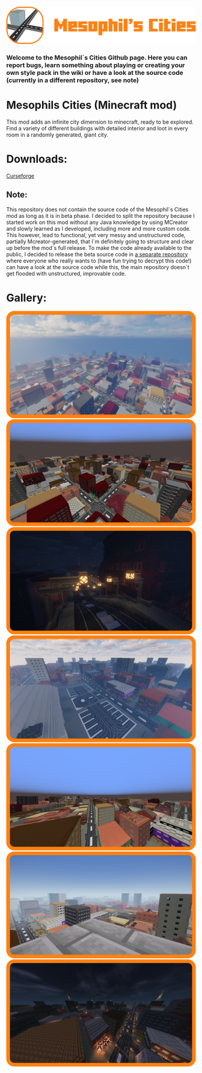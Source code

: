 ![# Mesophil´s Cities](https://raw.githubusercontent.com/Quatryl23/Mesophils-Cities/main/images/icons/mesophils_cities_icon_with_mod_name.png)
### Welcome to the Mesophil´s Cities Github page. Here you can report bugs, learn something about playing or creating your own style pack in the wiki or have a look at the source code (currently in a different repository, see note)

# Mesophils Cities (Minecraft mod)
This mod adds an infinite city dimension to minecraft, ready to be explored. Find a variety of different buildings with detailed interior and loot in every room in a randomly generated, giant city.

# Downloads:
[Curseforge](https://www.curseforge.com/minecraft/mc-mods/mesophils-cities)

## Note: 
This repository does not contain the source code of the Mesophil´s Cities mod as long as it is in beta phase. I decided to split the repository because I started work on this mod without any Java knowledge by using MCreator and slowly learned as I developed, including more and more custom code. This however, lead to functional, yet very messy and unstructured code, partially Mcreator-generated,  that I´m definitely going to structure and clear up before the mod´s full release.
To make the code already available to the public, I decided to release the beta source code in [a separate repository](https://github.com/Quatryl23/Mesophils-Cities-beta) where everyone who really wants to (have fun trying to decrypt this code!) can have a look at the source code while this, the main repository doesn´t get flooded with unstructured, improvable code.

# Gallery:
![# Mesophil´s Cities](https://raw.githubusercontent.com/Quatryl23/Mesophils-Cities/main/images/screenshots/city_classic_view_2.png)
![# Mesophil´s Cities](https://raw.githubusercontent.com/Quatryl23/Mesophils-Cities/main/images/screenshots/city_classic_view_7.png)
![# Mesophil´s Cities](https://raw.githubusercontent.com/Quatryl23/Mesophils-Cities/main/images/screenshots/city_classic_view_3.png)
![# Mesophil´s Cities](https://raw.githubusercontent.com/Quatryl23/Mesophils-Cities/main/images/screenshots/city_classic_view_4.png)
![# Mesophil´s Cities](https://raw.githubusercontent.com/Quatryl23/Mesophils-Cities/main/images/screenshots/city_classic_view_5.png)
![# Mesophil´s Cities](https://raw.githubusercontent.com/Quatryl23/Mesophils-Cities/main/images/screenshots/city_classic_view_1.png)
![# Mesophil´s Cities](https://raw.githubusercontent.com/Quatryl23/Mesophils-Cities/main/images/screenshots/city_classic_view_6.png)
